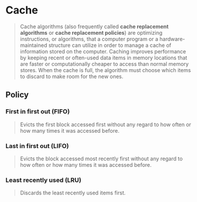 # Cache

> Cache algorithms (also frequently called **cache replacement algorithms** or **cache replacement policies**) are optimizing instructions, or algorithms, that a computer program or a hardware-maintained structure can utilize in order to manage a cache of information stored on the computer. Caching improves performance by keeping recent or often-used data items in memory locations that are faster or computationally cheaper to access than normal memory stores. When the cache is full, the algorithm must choose which items to discard to make room for the new ones.

## Policy

### First in first out (FIFO)

> Evicts the first block accessed first without any regard to how often or how many times it was accessed before.

### Last in first out (LIFO)

> Evicts the block accessed most recently first without any regard to how often or how many times it was accessed before.

### Least recently used (LRU)

> Discards the least recently used items first.

